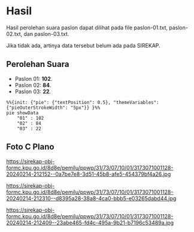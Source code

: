 # Hasil

Hasil perolehan suara paslon dapat dilihat pada file paslon-01.txt, paslon-02.txt, dan paslon-03.txt.

Jika tidak ada, artinya data tersebut belum ada pada SIREKAP.

## Perolehan Suara

 * Paslon 01: **102**.
 * Paslon 02: **84**.
 * Paslon 03: **22**.

```mermaid
%%{init: {"pie": {"textPosition": 0.5}, "themeVariables": {"pieOuterStrokeWidth": "5px"}} }%%
pie showData
    "01" : 102
    "02" : 84
    "03" : 22
```
## Foto C Plano

https://sirekap-obj-formc.kpu.go.id/8d8e/pemilu/ppwp/31/73/07/10/01/3173071001128-20240214-212152--0a7be7e8-3d51-45b8-afe5-454379bf4a26.jpg

https://sirekap-obj-formc.kpu.go.id/8d8e/pemilu/ppwp/31/73/07/10/01/3173071001128-20240214-212310--d8395a28-38a8-4ca0-bbb5-e03265dabd44.jpg

https://sirekap-obj-formc.kpu.go.id/8d8e/pemilu/ppwp/31/73/07/10/01/3173071001128-20240214-212409--23abe465-fd4c-495a-9b21-b7196c53489a.jpg
